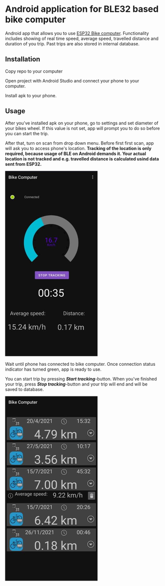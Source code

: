 # Android application for BLE32 based bike computer

Android app that allows you to use [ESP32 Bike computer](https://github.com/AlexeiTrofimov/Bike-Computer).
Functionality includes showing of real time speed, average speed, travelled distance and duration of you trip.
Past trips are also stored in internal database.

## Installation

Copy repo to your computer

Open project with Android Studio and connect your phone to your computer.

Install apk to your phone.

## Usage
After you've installed apk on your phone, go to settings and set diameter of your bikes wheel. If this value is not set, app will prompt you to do so before you can start the trip.

After that, turn on scan from drop down menu. Before first first scan, app will ask you to access phone's location.
**Tracking of the location is only required, because usage of BLE on Android demands it. Your actual location is not tracked and e.g. travelled distance is calculated usind data sent from ESP32.**

![Main view](images/main_view.jpg)

Wait until phone has connected to bike computer. Once connection status indicator has turned green, app is ready to use. 

You can start trip by pressing ***Start tracking***-button. When you've finished your trip, press ***Stop tracking***-button and your trip will end and will be saved to database.

![Trips view](images/trips_view.jpg)
